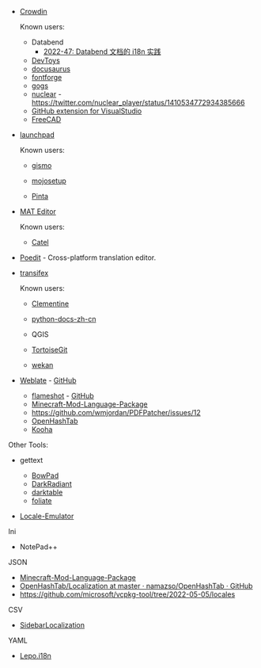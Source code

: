 * [Crowdin](https://crowdin.com/)
  
  Known users:
 
  - Databend
    - [2022-47: Databend 文档的 i18n 实践](https://xuanwo.io/reports/2022-47/)
  - [DevToys](https://github.com/veler/DevToys)
  - [docusaurus](https://github.com/facebook/docusaurus)
  - [fontforge](https://github.com/fontforge/fontforge)
  - [gogs](https://github.com/gogs/gogs/pull/6156/files)
  - [nuclear](https://crowdin.com/project/nuclear) - https://twitter.com/nuclear_player/status/1410534772934385666
  - [GitHub extension for VisualStudio](https://github.com/github/VisualStudio/issues/1858)
  - [FreeCAD](https://github.com/FreeCAD/FreeCAD-translations)

* [launchpad](https://translations.launchpad.net/)
  
  Known users:
  
  - [gismo](https://github.com/gismo/gismo)
  
  - [mojosetup](https://github.com/icculus/mojosetup)
  
  - [Pinta](https://github.com/PintaProject/Pinta)

* [MAT Editor](https://developer.microsoft.com/en-us/windows/downloads/multilingual-app-toolkit/)
  
  Known users:
  
  - [Catel](https://github.com/Catel/Catel)

* [Poedit](https://github.com/vslavik/poedit) - Cross-platform translation editor.

* [transifex](https://www.transifex.com/)
  
  Known users:
  
  - [Clementine](https://github.com/clementine-player/Clementine)
  
  - [python-docs-zh-cn](https://github.com/python/python-docs-zh-cn)
  
  - QGIS
  
  - [TortoiseGit](https://gitlab.com/tortoisegit/tortoisegit/blob/master/Languages/README.txt)

  - [wekan](https://github.com/wekan/wekan)
  
* [Weblate](https://weblate.org/) - [GitHub](https://github.com/WeblateOrg/weblate)
  
  - [flameshot](https://hosted.weblate.org/projects/flameshot/flameshot/) - [GitHub](https://github.com/flameshot-org/flameshot)
  - [Minecraft-Mod-Language-Package](https://github.com/CFPAOrg/Minecraft-Mod-Language-Package)
  - https://github.com/wmjordan/PDFPatcher/issues/12
  - [OpenHashTab](https://github.com/namazso/OpenHashTab)
  - [Kooha](https://github.com/SeaDve/Kooha)

Other Tools:

- gettext

  - [BowPad](https://github.com/stefankueng/BowPad)
  - [DarkRadiant](https://github.com/codereader/DarkRadiant/tree/master/install/i18n)
  - [darktable](https://github.com/darktable-org/darktable)
  - [foliate](https://github.com/johnfactotum/foliate)

- [Locale-Emulator](https://github.com/xupefei/Locale-Emulator)

Ini

- NotePad++

JSON

- [Minecraft-Mod-Language-Package](https://github.com/CFPAOrg/Minecraft-Mod-Language-Package)
- [OpenHashTab/Localization at master · namazso/OpenHashTab · GitHub](https://github.com/namazso/OpenHashTab/tree/master/Localization)
- https://github.com/microsoft/vcpkg-tool/tree/2022-05-05/locales


CSV

- [SidebarLocalization](https://github.com/ArcadeRenegade/SidebarLocalization)

YAML

- [Lepo.i18n](https://github.com/lepoco/i18n)
